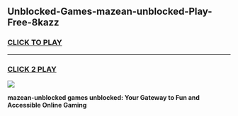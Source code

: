 
## Unblocked-Games-mazean-unblocked-Play-Free-8kazz
<h3>
<a href="https://premium76.site?title=mazean-unblocked&ref=23A">CLICK TO PLAY</a></h3>
<hr>

<h3>
<a href="https://premium76.site?title=mazean-unblocked&ref=23A">CLICK 2 PLAY</a>
  
</h3>

<a href="https://premium76.site?title=mazean-unblocked&ref=23A"><img src="https://clearcache.store/games.png"></a>


**mazean-unblocked games unblocked: Your Gateway to Fun and Accessible Online Gaming**
